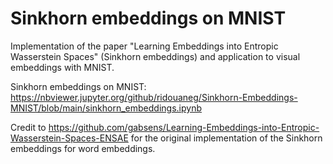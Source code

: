# Sinkhorn embeddings on MNIST

Implementation of the paper "Learning Embeddings into Entropic Wasserstein Spaces" (Sinkhorn embeddings) and application to visual embeddings with MNIST.

Sinkhorn embeddings on MNIST: https://nbviewer.jupyter.org/github/ridouaneg/Sinkhorn-Embeddings-MNIST/blob/main/sinkhorn_embeddings.ipynb

Credit to https://github.com/gabsens/Learning-Embeddings-into-Entropic-Wasserstein-Spaces-ENSAE for the original implementation of the Sinkhorn embeddings for word embeddings.
